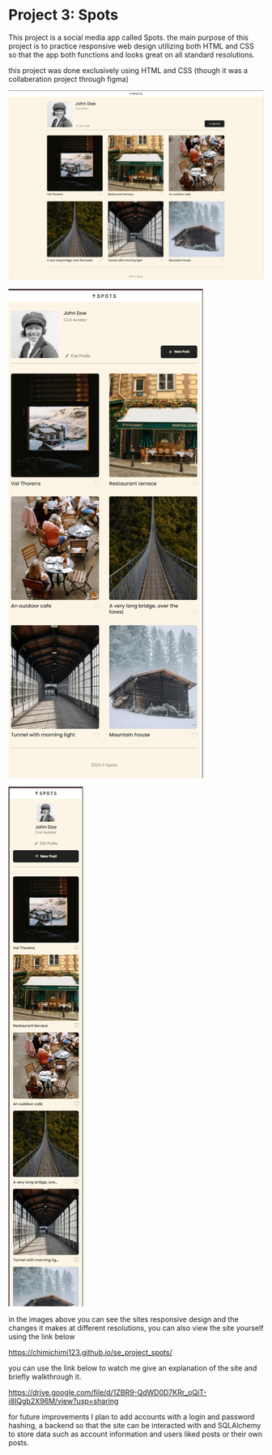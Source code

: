 # Project 3: Spots

This project is a social media app called Spots. the main purpose of this project is to practice responsive web design utilizing both HTML and CSS so that the app both functions and looks great on all standard resolutions.

this project was done exclusively using HTML and CSS (though it was a collaberation project through figma)

![screenshot of site at 1280 width](image.png)

![screenshot of site at 768px width](image-1.png)

![screenshot at site 320px width](image-2.png)

in the images above you can see the sites responsive design and the changes it makes at different resolutions, you can also view the site yourself using the link below

https://chimichimi123.github.io/se_project_spots/

you can use the link below to watch me give an explanation of the site and briefly walkthrough it.

https://drive.google.com/file/d/1ZBR9-QdWD0D7KRr_oQiT-i8IQgb2X96M/view?usp=sharing

for future improvements I plan to add accounts with a login and password hashing, a backend so that the site can be interacted with and SQLAlchemy to store data such as account information and users liked posts or their own posts.
